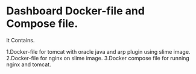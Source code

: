 # Dashboard Docker-file and Compose file.
 It Contains.
 
 1.Docker-file for tomcat with oracle java and arp plugin using slime image.
 2.Docker-file for nginx on slime image.
 3.Docker compose file for running nginx and tomcat.
